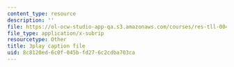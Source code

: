 ```yaml
---
content_type: resource
description: ''
file: https://ol-ocw-studio-app-qa.s3.amazonaws.com/courses/res-tll-004-stem-concept-videos-fall-2013/8c8120ed6c0f045bfd276c2cdba703ca_tGqogBLtK4M.srt
file_type: application/x-subrip
resourcetype: Other
title: 3play caption file
uid: 8c8120ed-6c0f-045b-fd27-6c2cdba703ca
---
```

